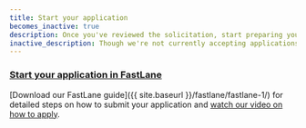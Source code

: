 ```yaml
---
title: Start your application
becomes_inactive: true
description: Once you've reviewed the solicitation, start preparing your Phase I application in FastLane.
inactive_description: Though we're not currently accepting applications, we encourage you to familiarize yourself with our [FastLane guide]({{ site.baseurl }}/fastlane/fastlane-1/). This way, once the next solicitation opens, you'll be ready to craft your application. We'll release our next solicitation in {{ site.solicitation_released }}.
---
```

 
### [Start your application in FastLane](#)
 
[Download our FastLane guide]({{ site.baseurl }}/fastlane/fastlane-1/) for detailed steps on how to submit your application and [watch our video on how to apply](https://www.youtube.com/watch?v=-0lhmfczIJ8&feature=youtu.be).

